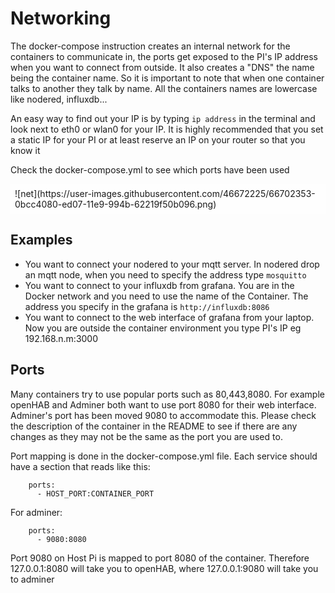# Networking
The docker-compose instruction creates an internal network for the containers to communicate in, the ports get exposed to the PI's IP address when you want to connect from outside. It also creates a "DNS" the name being the container name. So it is important to note that when one container talks to another they talk by name. All the containers names are lowercase like nodered, influxdb...

An easy way to find out your IP is by typing `ip address` in the terminal and look next to eth0 or wlan0 for your IP. It is highly recommended that you set a static IP for your PI or at least reserve an IP on your router so that you know it

Check the docker-compose.yml to see which ports have been used

<div markdown="1" style="background: #FFFC; padding: 0.5em;">
![net](https://user-images.githubusercontent.com/46672225/66702353-0bcc4080-ed07-11e9-994b-62219f50b096.png)
</div>

## Examples
- You want to connect your nodered to your mqtt server. In nodered drop an mqtt node, when you need to specify the address type `mosquitto`
- You want to connect to your influxdb from grafana. You are in the Docker network and you need to use the name of the Container. The address you specify in the grafana is `http://influxdb:8086`
- You want to connect to the web interface of grafana from your laptop. Now you are outside the container environment you type PI's IP eg 192.168.n.m:3000

## Ports
Many containers try to use popular ports such as 80,443,8080. For example openHAB and Adminer both want to use port 8080 for their web interface. Adminer's port has been moved 9080 to accommodate this. Please check the description of the container in the README to see if there are any changes as they may not be the same as the port you are used to.

Port mapping is done in the docker-compose.yml file. Each service should have a section that reads like this:
```
    ports:
      - HOST_PORT:CONTAINER_PORT
```
For adminer:
```
    ports:
      - 9080:8080
```
Port 9080 on Host Pi is mapped to port 8080 of the container. Therefore 127.0.0.1:8080 will take you to openHAB, where 127.0.0.1:9080 will take you to adminer
